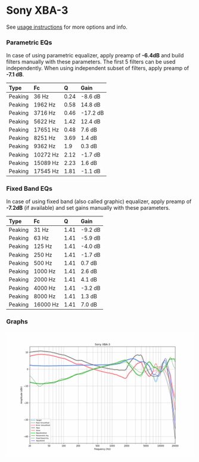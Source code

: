 # Sony XBA-3
See [usage instructions](https://github.com/jaakkopasanen/AutoEq#usage) for more options and info.

### Parametric EQs
In case of using parametric equalizer, apply preamp of **-6.4dB** and build filters manually
with these parameters. The first 5 filters can be used independently.
When using independent subset of filters, apply preamp of **-7.1 dB**.

| Type    | Fc       |    Q | Gain     |
|:--------|:---------|:-----|:---------|
| Peaking | 36 Hz    | 0.24 | -8.6 dB  |
| Peaking | 1962 Hz  | 0.58 | 14.8 dB  |
| Peaking | 3716 Hz  | 0.46 | -17.2 dB |
| Peaking | 5622 Hz  | 1.42 | 12.4 dB  |
| Peaking | 17651 Hz | 0.48 | 7.6 dB   |
| Peaking | 8251 Hz  | 3.69 | 1.4 dB   |
| Peaking | 9362 Hz  | 1.9  | 0.3 dB   |
| Peaking | 10272 Hz | 2.12 | -1.7 dB  |
| Peaking | 15089 Hz | 2.23 | 1.6 dB   |
| Peaking | 17545 Hz | 1.81 | -1.1 dB  |

### Fixed Band EQs
In case of using fixed band (also called graphic) equalizer, apply preamp of **-7.2dB**
(if available) and set gains manually with these parameters.

| Type    | Fc       |    Q | Gain    |
|:--------|:---------|:-----|:--------|
| Peaking | 31 Hz    | 1.41 | -9.2 dB |
| Peaking | 63 Hz    | 1.41 | -5.9 dB |
| Peaking | 125 Hz   | 1.41 | -4.0 dB |
| Peaking | 250 Hz   | 1.41 | -1.7 dB |
| Peaking | 500 Hz   | 1.41 | 0.7 dB  |
| Peaking | 1000 Hz  | 1.41 | 2.6 dB  |
| Peaking | 2000 Hz  | 1.41 | 4.1 dB  |
| Peaking | 4000 Hz  | 1.41 | -3.2 dB |
| Peaking | 8000 Hz  | 1.41 | 1.3 dB  |
| Peaking | 16000 Hz | 1.41 | 7.0 dB  |

### Graphs
![](./Sony%20XBA-3.png)